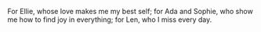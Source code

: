For Ellie, whose love makes me my best self; for Ada and Sophie, who show me how to find joy in everything; for Len, who I miss every day.